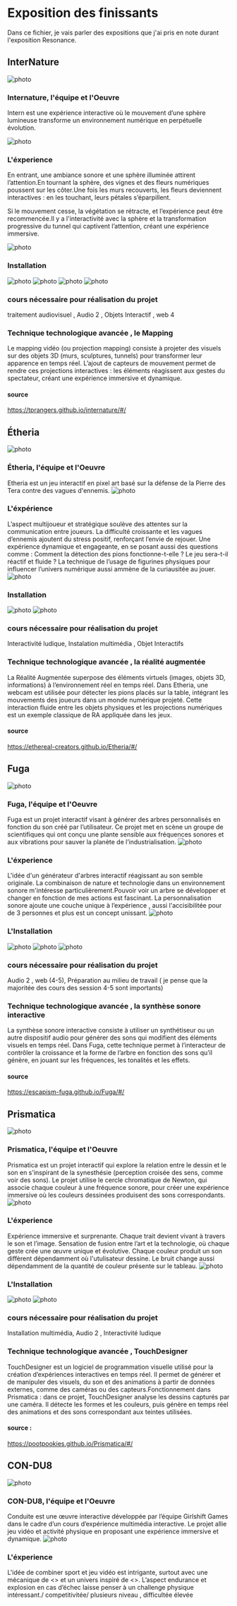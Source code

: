 # Exposition des finissants
Dans ce fichier, je vais parler des expositions que j'ai pris en note durant l'exposition Resonance.

## InterNature 
![photo](media/Internature_02.jpg)

### Internature, l'équipe et l'Oeuvre
Intern est une expérience interactive où le mouvement d’une sphère lumineuse transforme un environnement numérique en perpétuelle évolution.

![photo](media/equipe_internature.png)

### L'éxperience

En entrant, une ambiance sonore et une sphère illuminée attirent l’attention.En tournant la sphère, des vignes et des fleurs numériques poussent sur les côter.Une fois les murs recouverts, les fleurs deviennent interactives : en les touchant, leurs pétales s’éparpillent.

Si le mouvement cesse, la végétation se rétracte, et l’expérience peut être recommencée.Il y a l'interactivité avec la sphère et la transformation progressive du tunnel qui captivent l’attention, créant une expérience immersive.

![photo](media/Internature_final.jpg)

### Installation 

![photo](media/making_of_internature.png)
![photo](media/plantation_serre_3d_Internature.jpg)
![photo](media/plantation_sphere_interNature.jpg)
![photo](media/plantation_studio_InterNature.jpg)

### cours nécessaire pour réalisation du projet
traitement audiovisuel , Audio 2 , Objets Interactif , web 4
### Technique technologique avancée , le Mapping
Le mapping vidéo (ou projection mapping) consiste à projeter des visuels sur des objets 3D (murs, sculptures, tunnels) pour transformer leur apparence en temps réel. L’ajout de capteurs de mouvement permet de rendre ces projections interactives : les éléments réagissent aux gestes du spectateur, créant une expérience immersive et dynamique.
#### source 
<https://tprangers.github.io/internature/#/> 

## Étheria
![photo](media/etheria_03.png)
### Étheria, l'équipe et l'Oeuvre
Etheria est un jeu interactif en pixel art basé sur la défense de la Pierre des Tera contre des vagues d'ennemis.
![photo](media/etheria_groupe.png)

### L'éxpérience
L’aspect multijoueur et stratégique soulève des attentes sur la communication entre joueurs. La difficulté croissante et les vagues d’ennemis ajoutent du stress positif, renforçant l’envie de rejouer. Une expérience dynamique et engageante, en se posant aussi des questions comme : Comment la détection des pions fonctionne-t-elle ? Le jeu sera-t-il réactif et fluide ? La technique de l’usage de figurines physiques pour influencer l’univers numérique aussi ammène de la curiausitée au jouer.
![photo](media/etheria_01.jpg)

### Installation 
![photo](media/setup_etheria.png)
![photo](media/plantation_etheria.jpg)

### cours nécessaire pour réalisation du projet
Interactivité ludique, Instalation multimédia , Objet Interactifs
### Technique technologique avancée , la réalité augmentée
La Réalité Augmentée superpose des éléments virtuels (images, objets 3D, informations) à l’environnement réel en temps réel. Dans Etheria, une webcam est utilisée pour détecter les pions placés sur la table, intégrant les mouvements des joueurs dans un monde numérique projeté. Cette interaction fluide entre les objets physiques et les projections numériques est un exemple classique de RA appliquée dans les jeux.
#### source
<https://ethereal-creators.github.io/Etheria/#/>

## Fuga
![photo](media/logo_fuga.jpg)

### Fuga, l'équipe et l'Oeuvre
Fuga est un projet interactif visant à générer des arbres personnalisés en fonction du son créé par l’utilisateur. Ce projet met en scène un groupe de scientifiques qui ont conçu une plante sensible aux fréquences sonores et aux vibrations pour sauver la planète de l’industrialisation.
![photo](media/fuga_equipe.png)
### L'éxperience
L'idée d'un générateur d'arbres interactif réagissant au son semble originale. La combinaison de nature et technologie dans un environnement sonore m'intéresse particulièrement.Pouvoir voir un arbre se développer et changer en fonction de mes actions est fascinant. La personnalisation sonore ajoute une couche unique à l’expérience , aussi l'accisibilitée pour de 3 personnes et plus est un concept unissant.
![photo](media/installation_fuga.jpg)
### L'Installation
![photo](media/fuga_making.png)
![photo](media/schema_fuga1.png)
![photo](media/schema_fuga2.png)

### cours nécessaire pour réalisation du projet
Audio 2 , web (4-5), Préparation au milieu de travail ( je pense que la majoritée des cours des session 4-5 sont importants)
### Technique technologique avancée , la synthèse sonore interactive 
La synthèse sonore interactive consiste à utiliser un synthétiseur ou un autre dispositif audio pour générer des sons qui modifient des éléments visuels en temps réel. Dans Fuga, cette technique permet à l’interacteur de contrôler la croissance et la forme de l’arbre en fonction des sons qu’il génère, en jouant sur les fréquences, les tonalités et les effets.
#### source
<https://escapism-fuga.github.io/Fuga/#/>
## Prismatica
![photo](media/prismatica_logo.png)
### Prismatica, l'équipe et l'Oeuvre
Prismatica est un projet interactif qui explore la relation entre le dessin et le son en s'inspirant de la synesthésie (perception croisée des sens, comme voir des sons). Le projet utilise le cercle chromatique de Newton, qui associe chaque couleur à une fréquence sonore, pour créer une expérience immersive où les couleurs dessinées produisent des sons correspondants.
![photo](media/prismaticia_equipe.png)
### L'éxperience
Expérience immersive et surprenante. Chaque trait devient vivant à travers le son et l’image. Sensation de fusion entre l’art et la technologie, où chaque geste crée une œuvre unique et évolutive. Chaque couleur produit un son diffèrent dépendamment où l'utulisateur dessine. Le bruit change  aussi dépendamment de la quantité de couleur présente sur le tableau.
![photo](media/prismaticia_01.jpg)
### L'Installation
![photo](media/prismaticia_02.jpg)
![photo](media/prismaticia_schema.png)

### cours nécessaire pour réalisation du projet
Installation multimédia, Audio 2 , Interactivité ludique
### Technique technologique avancée , TouchDesigner
TouchDesigner est un logiciel de programmation visuelle utilisé pour la création d’expériences interactives en temps réel. Il permet de générer et de manipuler des visuels, du son et des animations à partir de données externes, comme des caméras ou des capteurs.Fonctionnement dans Prismatica : dans ce projet, TouchDesigner analyse les dessins capturés par une caméra. Il détecte les formes et les couleurs, puis génère en temps réel des animations et des sons correspondant aux teintes utilisées.
#### source : 
<https://pootpookies.github.io/Prismatica/#/>
## CON-DU8
![photo](media/c0ndu8_01.png)
### CON-DU8, l'équipe et l'Oeuvre
Conduite est une œuvre interactive développée par l’équipe Girlshift Games dans le cadre d’un cours d’expérience multimédia interactive. Le projet allie jeu vidéo et activité physique en proposant une expérience immersive et dynamique.
![photo](media/equipe_velo.jpg)
### L'éxperience
L'idée de combiner sport et jeu vidéo est intrigante, surtout avec une mécanique de <<battle royale >> et un univers inspiré de <<Tron>>. L’aspect endurance et explosion en cas d’échec laisse penser à un challenge physique intéressant./ competitivitée/ plusieurs niveau , difficultée élevée















